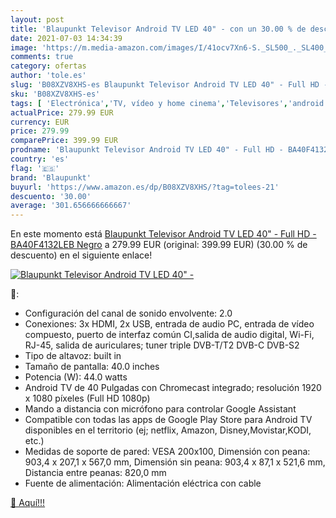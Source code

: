 ```yaml
---
layout: post
title: 'Blaupunkt Televisor Android TV LED 40" - con un 30.00 % de descuento'
date: 2021-07-03 14:34:39
image: 'https://m.media-amazon.com/images/I/41ocv7Xn6-S._SL500_._SL400_.jpg'
comments: true
category: ofertas
author: 'tole.es'
slug: 'B08XZV8XHS-es Blaupunkt Televisor Android TV LED 40" - Full HD -...'
sku: 'B08XZV8XHS-es'
tags: [ 'Electrónica','TV, vídeo y home cinema','Televisores','android','blaupunkt', ]
actualPrice: 279.99 EUR
currency: EUR
price: 279.99
comparePrice: 399.99 EUR
prodname: 'Blaupunkt Televisor Android TV LED 40" - Full HD - BA40F4132LEB  Negro'
country: 'es'
flag: '🇪🇸'
brand: 'Blaupunkt'
buyurl: 'https://www.amazon.es/dp/B08XZV8XHS/?tag=tolees-21'
descuento: '30.00'
average: '301.656666666667'
---
```


En este momento está [Blaupunkt Televisor Android TV LED 40" - Full HD - BA40F4132LEB  Negro](https://www.amazon.es/dp/B08XZV8XHS/?tag=tolees-21) a 279.99 EUR (original: 399.99 EUR) (30.00 %  de descuento) en el siguiente enlace!

[![Blaupunkt Televisor Android TV LED 40" -](https://m.media-amazon.com/images/I/41ocv7Xn6-S._SL500_._SL400_.jpg)](https://www.amazon.es/dp/B08XZV8XHS/?tag=tolees-21)

🔎:

- Configuración del canal de sonido envolvente: 2.0
- Conexiones: 3x HDMI, 2x USB, entrada de audio PC, entrada de vídeo compuesto, puerto de interfaz común CI,salida de audio digital, Wi-Fi, RJ-45, salida de auriculares; tuner triple DVB-T/T2 DVB-C DVB-S2
- Tipo de altavoz: built in
- Tamaño de pantalla: 40.0 inches
- Potencia (W): 44.0 watts
- Android TV de 40 Pulgadas con Chromecast integrado; resolución 1920 x 1080 píxeles (Full HD 1080p)
- Mando a distancia con micrófono para controlar Google Assistant
- Compatible con todas las apps de Google Play Store para Android TV disponibles en el territorio (ej; netflix, Amazon, Disney,Movistar,KODI, etc.)
- Medidas de soporte de pared: VESA 200x100, Dimensión con peana: 903,4 x 207,1 x 567,0 mm, Dimensión sin peana: 903,4 x 87,1 x 521,6 mm, Distancia entre peanas: 820,0 mm
- Fuente de alimentación: Alimentación eléctrica con cable

[🛒 Aquí!!!](https://www.amazon.es/dp/B08XZV8XHS/?tag=tolees-21)
